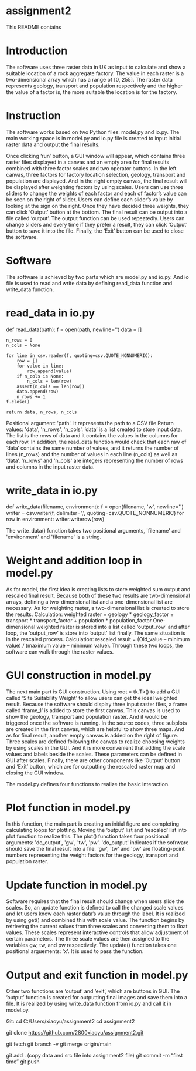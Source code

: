 # assignment2
This README contains 
# Introduction
The software uses three raster data in UK as input to calculate and show a suitable location of a rock aggregate factory. The value in each raster is a two-dimensional array which has a range of [0, 255]. The raster data represents geology, transport and population respectively and the higher the value of a factor is, the more suitable the location is for the factory.

# Instruction
The software works based on two Python files: model.py and io.py. The main working space is in model.py and io.py file is created to input initial raster data and output the final results.

Once clicking ‘run’ button, a GUI window will appear, which contains three raster files displayed in a canvas and an empty area for final results combined with three factor scales and two operator buttons. In the left canvas, three factors for factory location selection, geology, transport and population are displayed. And in the right empty canvas, the final result will be displayed after weighting factors by using scales. Users can use three sliders to change the weights of each factor and each of factor’s value can be seen on the right of slider. Users can define each slider’s value by looking at the sign on the right. Once they have decided three weights, they can click ‘Output’ button at the bottom. The final result can be output into a file called ‘output’. The output function can be used repeatedly. Users can change sliders and every time if they prefer a result, they can click ‘Output’ button to save it into the file. Finally, the ‘Exit’ button can be used to close the software.

# Software
The software is achieved by two parts which are model.py and io.py. And io file is used to read and write data by defining read_data function and write_data function.
# read_data in io.py

def read_data(path):
    f = open(path, newline='')
    data = []
    
    n_rows = 0
    n_cols = None
    
    for line in csv.reader(f, quoting=csv.QUOTE_NONNUMERIC):
        row = []
        for value in line:
            row.append(value)
        if n_cols is None:
            n_cols = len(row)
        assert(n_cols == len(row))
        data.append(row)
        n_rows += 1
    f.close()
    
    return data, n_rows, n_cols

Positional argument: 'path'. It represents the path to a CSV file
Return values: 'data', 'n_rows', 'n_cols'. ‘data’ is a list created to store input data. The list is the rows of data and it contains the values in the columns for each row. In addition, the read_data function would check that each raw of ‘data’ contains the same number of values, and it returns the number of lines (n_rows) and the number of values in each line (n_cols) as well as ‘data’. 'n_rows' and 'n_cols' are integers representing the number of rows and columns in the input raster data.
# write_data in io.py

def write_data(filename, environment):
    f = open(filename, 'w', newline='')
    writer = csv.writer(f, delimiter=',', quoting=csv.QUOTE_NONNUMERIC)
    for row in environment:
        writer.writerow(row)

The write_data() function takes two positional arguments, 'filename' and 'environment' and 'filename' is a string.

# Weight and addition loop in model.py
As for model, the first idea is creating lists to store weighted sum output and rescaled final result. Because both of these two results are two-dimensional arrays, defining a two-dimensional list and a one-dimensional list are necessary. As for weighting raster, a two-dimensional list is created to store the results.
Calculation: weighted raster = geology * geology_factor + transport * transport_factor + population * population_factor
One-dimensional weighted raster is stored into a list called ‘output_row’ and after loop, the ‘output_row’ is store into ‘output’ list finally. The same situation is in the rescaled process.
Calculation: rescaled result = (Old_value – minimum value) / (maximum value – minimum value).
Through these two loops, the software can walk through the raster values.

# GUI construction in model.py
The next main part is GUI construction. Using root = tk.Tk() to add a GUI called ‘Site Suitability Weight’ to allow users can get the ideal weighted result. Because the software should display three input raster files, a frame called ‘frame_1’ is added to store the first canvas. This canvas is used to show the geology, transport and population raster. And it would be triggered once the software is running. In the source codes, three subplots are created in the first canvas, which are helpful to show three maps. And as for final result, another empty canvas is added on the right of figure. Three scales are defined following the canvas to realize choosing weights by using scales in the GUI. And it is more convenient that adding the scale values and labels beside the scales. These parameters can be defined in GUI after scales. Finally, there are other components like ‘Output’ button and ‘Exit’ button, which are for outputting the rescaled raster map and closing the GUI window.

The model.py defines four functions to realize the basic interaction.
# Plot function in model.py
In this function, the main part is creating an initial figure and completing calculating loops for plotting. Moving the ‘output’ list and ‘rescaled’ list into plot function to realize this.
The plot() function takes four positional arguments: 'do_output', 'gw', 'tw', 'pw'. 'do_output' indicates if the sofrware should save the final result into a file. 'gw', 'tw' and 'pw' are floating-point numbers representing the weight factors for the geology, transport and population raster.

# Update function in model.py
Software requires that the final result should change when users slide the scales. So, an update function is defined to call the changed scale values and let users know each raster data’s value through the label. It is realized by using get() and combined this with scale value. The function begins by retrieving the current values from three scales and converting them to float values. These scales represent interactive controls that allow adjustment of certain parameters. The three scale values are then assigned to the variables gw, tw, and pw respectively.
The update() function takes one positional arguements: 'x'. It is used to pass the function.

# Output and exit function in model.py
Other two functions are ‘output’ and ‘exit’, which are buttons in GUI. The ‘output’ function is created for outputting final images and save them into a file. It is realized by using write_data function from io.py and call it in model.py. 

Git:
cd C:/Users/xiaoyu/assignment2
cd assignment2

git clone https://github.com/2800xiaoyu/assignment2.git

git fetch
git branch -v
git merge origin/main

git add .
(copy data and src file into assignment2 file)
git commit -m “first time”
git push

